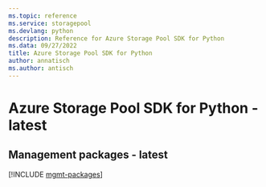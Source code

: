 ```yaml
---
ms.topic: reference
ms.service: storagepool
ms.devlang: python
description: Reference for Azure Storage Pool SDK for Python
ms.data: 09/27/2022
title: Azure Storage Pool SDK for Python
author: annatisch
ms.author: antisch
---
```

# Azure Storage Pool SDK for Python - latest

## Management packages - latest
[!INCLUDE [mgmt-packages](storage-pool-mgmt-index.md)]